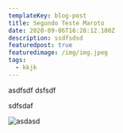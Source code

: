 ```yaml
---
templateKey: blog-post
title: Segundo Teste Maroto
date: 2020-09-06T16:28:12.100Z
description: ssdfsdsd
featuredpost: true
featuredimage: /img/img.jpeg
tags:
  - kkjk
---
```

asdfsdf
dsfsdf

sdfsdaf



![asdasd](/img/jumbotron.jpg "asdasd")